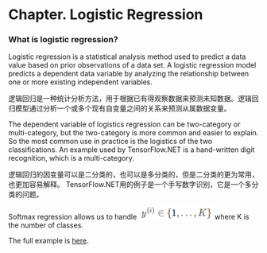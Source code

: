# Chapter. Logistic Regression

### What is logistic regression?

Logistic regression is a statistical analysis method used to predict a data value based on prior observations of a data set. A logistic regression model predicts a dependent data variable by analyzing the relationship between one or more existing independent variables.

逻辑回归是一种统计分析方法，用于根据已有得观察数据来预测未知数据。逻辑回归模型通过分析一个或多个现有自变量之间的关系来预测从属数据变量。

The dependent variable of logistics regression can be two-category or multi-category, but the two-category is more common and easier to explain. So the most common use in practice is the logistics of the two classifications. An example used by TensorFlow.NET is a hand-written digit recognition, which is a multi-category.

逻辑回归的因变量可以是二分类的，也可以是多分类的，但是二分类的更为常用，也更加容易解释。 TensorFlow.NET用的例子是一个手写数字识别，它是一个多分类的问题。

Softmax regression allows us to handle ![1557035393445](_static\logistic-regression\1557035393445.png) where K is the number of classes.


The full example is [here](https://github.com/SciSharp/TensorFlow.NET/blob/master/test/TensorFlowNET.Examples/BasicModels/LogisticRegression.cs).
